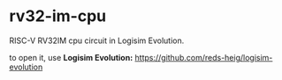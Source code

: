 # rv32-im-cpu
RISC-V RV32IM cpu circuit in Logisim Evolution.

to open it, use **Logisim Evolution:**
https://github.com/reds-heig/logisim-evolution
